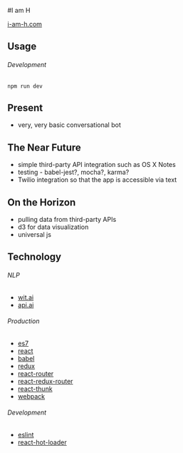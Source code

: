 #I am H

[i-am-h.com](i-am-h.com)

## Usage

###### Development

`npm run dev`

## Present

* very, very basic conversational bot

## The Near Future

* simple third-party API integration such as OS X Notes
* testing - babel-jest?, mocha?, karma?
* Twilio integration so that the app is accessible via text

## On the Horizon

* pulling data from third-party APIs
* d3 for data visualization
* universal js

## Technology

###### NLP

* [wit.ai](https://wit.ai/)
* [api.ai](https://api.ai/)

###### Production

* [es7](https://developer.mozilla.org/en-US/docs/Web/JavaScript/New_in_JavaScript/ECMAScript_Next_support_in_Mozilla)
* [react](https://facebook.github.io/react/)
* [babel](https://babeljs.io/)
* [redux](https://github.com/reactjs/redux)
* [react-router](https://github.com/reactjs/react-router)
* [react-redux-router](https://github.com/reactjs/react-router-redux)
* [react-thunk](https://github.com/gaearon/redux-thunk)
* [webpack](https://webpack.github.io/)

###### Development

* [eslint](http://eslint.org/)
* [react-hot-loader](https://github.com/gaearon/react-hot-loader)
